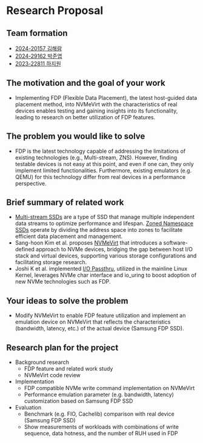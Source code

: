 # Research Proposal

## Team formation

- [2024-20157 김해람](https://github.com/haeramkeem)
- [2024-29162 박준엽](https://github.com/junyupp)
- [2023-22811 하지원](https://github.com/Jiwon46)

## The motivation and the goal of your work

- Implementing FDP (Flexible Data Placement), the latest host-guided data placement method, into NVMeVirt with the characteristics of real devices enables testing and gaining insights into its functionality, leading to research on better utilization of FDP features.

## The problem you would like to solve

- FDP is the latest technology capable of addressing the limitations of existing technologies (e.g., Multi-stream, ZNS). However, finding testable devices is not easy at this point, and even if one can, they only implement limited functionalities. Furthermore, existing emulators (e.g. QEMU) for this technology differ from real devices in a performance perspective.

## Brief summary of related work

- [Multi-stream SSDs](https://www.usenix.org/system/files/conference/hotstorage14/hotstorage14-paper-kang.pdf) are a type of SSD that manage multiple independent data streams to optimize performance and lifespan. [Zoned Namespace SSDs](https://www.usenix.org/system/files/atc21-bjorling.pdf) operate by dividing the address space into zones to facilitate efficient data placement and management.
- Sang-hoon Kim et al. proposes [NVMeVirt](https://www.usenix.org/system/files/fast23-kim.pdf) that introduces a software-defined approach to NVMe devices, bridging the gap between host I/O stack and virtual devices, supporting various storage configurations and facilitating storage research.
- Joshi K et al. implemented [I/O Passthru](https://www.usenix.org/system/files/fast24-joshi.pdf), utilized in the mainline Linux Kernel, leverages NVMe char interface and io_uring to boost adoption of new NVMe technologies such as FDP.

## Your ideas to solve the problem

- Modify NVMeVirt to enable FDP feature utilization and implement an emulation device on NVMeVirt that reflects the characteristics (bandwidth, latency, etc.) of the actual device (Samsung FDP SSD).

## Research plan for the project

- Background research
  - FDP feature and related work study
  - NVMeVirt code review
- Implementation
  - FDP compatible NVMe write command implementation on NVMeVirt
  - Performance emulation parameter (e.g. bandwidth, latency) customization based on Samsung FDP SSD
- Evaluation
  - Benchmark (e.g. FIO, Cachelib) comparison with real device (Samsung FDP SSD)
  - Show measurements of workloads with combinations of write sequence, data hotness, and the number of RUH used in FDP
